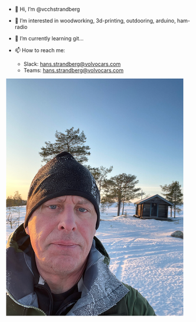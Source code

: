 * 👋 Hi, I’m @vcchstrandberg
* 👀 I’m interested in woodworking, 3d-printing, outdooring, arduino, ham-radio
* 🌱 I’m currently learning git...
* 📫 How to reach me:

  * Slack: hans.strandberg@volvocars.com 
  * Teams: hans.strandberg@volvocars.com

![alt text][logo]

[logo]:  https://github.com/vcchstrandberg/vcchstrandberg/blob/main/img/IMG_1445.png "Hans Strandberg"

<!---
vcchstrandberg/vcchstrandberg is a ✨ special ✨ repository because its `README.md` (this file) appears on your GitHub profile.
You can click the Preview link to take a look at your changes.
--->
